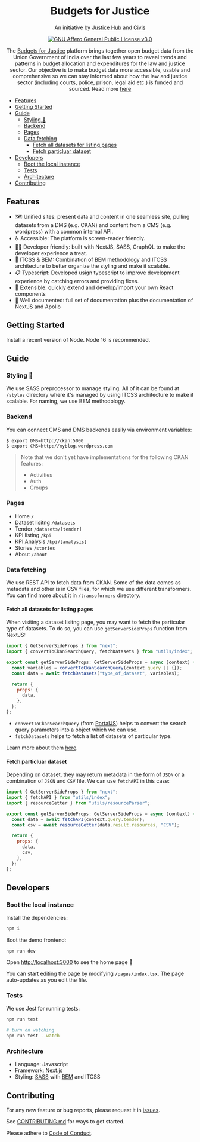 <h1 align="center">Budgets for Justice</h1>
<p align="center">An initiative by <a href="https://justicehub.in/">Justice Hub</a> and <a href="https://civis.vote/">Civis</a></p>
<p align="center">
<a href="https://github.com/justicehub-in/budget-for-justice/blob/main/LICENSE">
<img alt="GNU Affero General Public License v3.0" src="https://img.shields.io/badge/License-AGPL_v3-blue.svg"/>
</a>
</p>
<p align="center">The <a href='https://budgets.justicehub.in'>Budgets for Justice</a> platform brings together open budget data from the Union Government of India over the last few years to reveal trends and patterns in budget allocation and expenditures for the law and justice sector. Our objective is to make budget data more accessible, usable and comprehensive so we can stay informed about how the law and justice sector (including courts, police, prison, legal aid etc.) is funded and sourced. Read more <a href='https://budgets.justicehub.in/about'>here</a></p>

- [Features](#features)
- [Getting Started](#getting-started)
- [Guide](#guide)
  - [Styling 🎨](#styling-)
  - [Backend](#backend)
  - [Pages](#pages)
  - [Data fetching](#data-fetching)
    - [Fetch all datasets for listing pages](#fetch-all-datasets-for-listing-pages)
    - [Fetch particluar dataset](#fetch-particluar-dataset)
- [Developers](#developers)
  - [Boot the local instance](#boot-the-local-instance)
  - [Tests](#tests)
  - [Architecture](#architecture)
- [Contributing](#contributing)

## Features

- 🗺️ Unified sites: present data and content in one seamless site, pulling datasets from a DMS (e.g. CKAN) and content from a CMS (e.g. wordpress) with a common internal API.
- ♿ Accessible: The platform is screen-reader friendly.
- 👩‍💻 Developer friendly: built with NextJS, SASS, GraphQL to make the developer experience a treat.
- 🚀 ITCSS & BEM: Combination of BEM methodology and ITCSS architecture to better organize the styling and make it scalable.
- 📋 Typescript: Developed usign typescript to improve development experience by catching errors and providing fixes.
- 🧱 Extensible: quickly extend and develop/import your own React components
- 📝 Well documented: full set of documentation plus the documentation of NextJS and Apollo

## Getting Started

Install a recent version of Node. Node 16 is recommended.

## Guide

### Styling 🎨

We use SASS preprocessor to manage styling. All of it can be found at `/styles` directory where it's managed by using ITCSS architecture to make it scalable. For naming, we use BEM methodology.

### Backend

You can connect CMS and DMS backends easily via environment variables:

```console
$ export DMS=http://ckan:5000
$ export CMS=http://myblog.wordpress.com
```

> Note that we don't yet have implementations for the following CKAN features:
>
> - Activities
> - Auth
> - Groups

### Pages

- Home `/`
- Dataset lisitng `/datasets`
- Tender `/datasets/[tender]`
- KPI listing `/kpi`
- KPI Analysis `/kpi/[analysis]`
- Stories `/stories`
- About `/about`

### Data fetching

We use REST API to fetch data from CKAN. Some of the data comes as metadata and other is in CSV files, for which we use different transformers. You can find more about it in `/transoformers` directory.

#### Fetch all datasets for listing pages

When visiting a dataset lisitng page, you may want to fetch the particular type of datasets. To do so, you can use `getServerSideProps` function from NextJS:

```javascript
import { GetServerSideProps } from "next";
import { convertToCkanSearchQuery, fetchDatasets } from "utils/index";

export const getServerSideProps: GetServerSideProps = async (context) => {
  const variables = convertToCkanSearchQuery(context.query || {});
  const data = await fetchDatasets("type_of_dataset", variables);

  return {
    props: {
      data,
    },
  };
};
```

- `convertToCkanSearchQuery` (from [PortalJS](https://github.com/datopian/portal.js)) helps to convert the search query parameters into a object which we can use.
- `fetchDatasets` helps to fetch a list of datasets of particular type.

Learn more about them [here](utils/README.md).

#### Fetch particluar dataset

Depending on dataset, they may return metadata in the form of `JSON` or a combination of `JSON` and `CSV` file. We can use `fetchAPI` in this case:

```javascript
import { GetServerSideProps } from "next";
import { fetchAPI } from "utils/index";
import { resourceGetter } from "utils/resourceParser";

export const getServerSideProps: GetServerSideProps = async (context) => {
  const data = await fetchAPI(context.query.tender);
  const csv = await resourceGetter(data.result.resources, "CSV");

  return {
    props: {
      data,
      csv,
    },
  };
};
```

## Developers

### Boot the local instance

Install the dependencies:

```bash
npm i
```

Boot the demo frontend:

```console
npm run dev
```

Open [http://localhost:3000](http://localhost:3000) to see the home page 🎉

You can start editing the page by modifying `/pages/index.tsx`. The page auto-updates as you edit the file.

### Tests

We use Jest for running tests:

```bash
npm run test

# turn on watching
npm run test --watch
```

### Architecture

- Language: Javascript
- Framework: [Next.js](https://nextjs.com/)
- Styling: [SASS](https://sass-lang.com/) with [BEM](http://getbem.com/) and ITCSS

## Contributing

For any new feature or bug reports, please request it in [issues](https://github.com/justicehub-in/budget-for-justice/issues).

See [CONTRIBUTING.md](https://github.com/justicehub-in/budget-for-justice/blob/main/CONTRIBUTING.md) for ways to get started.

Please adhere to [Code of Conduct](https://docs.google.com/document/d/11q5eXXm0qJE6ljtTC39t_5X5XYwoQKh95fsYxExoGlw/preview).
